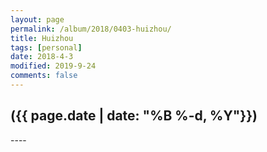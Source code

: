 ```yaml
---
layout: page
permalink: /album/2018/0403-huizhou/
title: Huizhou
tags: [personal]
date: 2018-4-3
modified: 2019-9-24
comments: false
---
```


<h2>({{ page.date | date: "%B %-d, %Y"}})</h2>
----